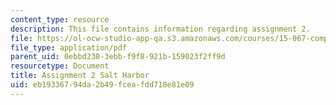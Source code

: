 ```yaml
---
content_type: resource
description: This file contains information regarding assignment 2.
file: https://ol-ocw-studio-app-qa.s3.amazonaws.com/courses/15-067-competitive-decision-making-and-negotiation-spring-2011/eb19336794da2b49fceafdd718e81e09_MIT15_067S11_assgn02.pdf
file_type: application/pdf
parent_uid: 0ebbd238-3ebb-f9f8-921b-159023f2ff9d
resourcetype: Document
title: Assignment 2 Salt Harbor
uid: eb193367-94da-2b49-fcea-fdd718e81e09
---
```

